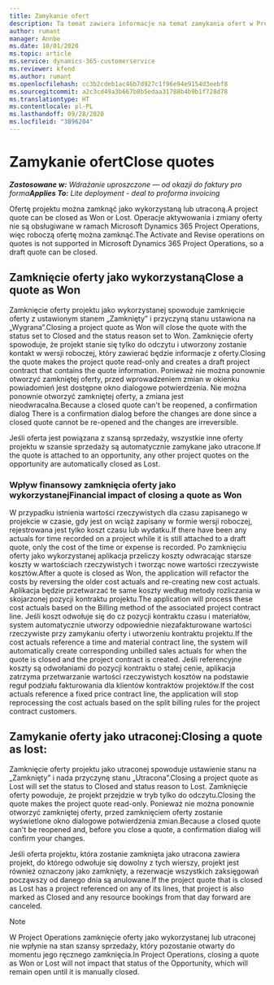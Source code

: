 ```yaml
---
title: Zamykanie ofert
description: Ta temat zawiera informacje na temat zamykania ofert w Project Operations.
author: rumant
manager: Annbe
ms.date: 10/01/2020
ms.topic: article
ms.service: dynamics-365-customerservice
ms.reviewer: kfend
ms.author: rumant
ms.openlocfilehash: cc3b2cdeb1ac46b7d927c1f96e94e9154d3eebf8
ms.sourcegitcommit: a2c3cd49a3b667b8b5edaa31788b4b9b1f728d78
ms.translationtype: HT
ms.contentlocale: pl-PL
ms.lasthandoff: 09/28/2020
ms.locfileid: "3896204"
---
```

# <a name="close-quotes"></a><span data-ttu-id="b3642-103">Zamykanie ofert</span><span class="sxs-lookup"><span data-stu-id="b3642-103">Close quotes</span></span> 

<span data-ttu-id="b3642-104">_**Zastosowane w:** Wdrażanie uproszczone — od okazji do faktury pro forma_</span><span class="sxs-lookup"><span data-stu-id="b3642-104">_**Applies To:** Lite deployment - deal to proforma invoicing_</span></span>

<span data-ttu-id="b3642-105">Ofertę projektu można zamknąć jako wykorzystaną lub utraconą.</span><span class="sxs-lookup"><span data-stu-id="b3642-105">A project quote can be closed as Won or Lost.</span></span> <span data-ttu-id="b3642-106">Operacje aktywowania i zmiany oferty nie są obsługiwane w ramach Microsoft Dynamics 365 Project Operations, więc roboczą ofertę można zamknąć.</span><span class="sxs-lookup"><span data-stu-id="b3642-106">The Activate and Revise operations on quotes is not supported in Microsoft Dynamics 365 Project Operations, so a draft quote can be closed.</span></span>

## <a name="close-a-quote-as-won"></a><span data-ttu-id="b3642-107">Zamknięcie oferty jako wykorzystaną</span><span class="sxs-lookup"><span data-stu-id="b3642-107">Close a quote as Won</span></span>

<span data-ttu-id="b3642-108">Zamknięcie oferty projektu jako wykorzystanej spowoduje zamknięcie oferty z ustawionym stanem „Zamknięty” i przyczyną stanu ustawiona na „Wygrana”.</span><span class="sxs-lookup"><span data-stu-id="b3642-108">Closing a project quote as Won will close the quote with the status set to Closed and the status reason set to Won.</span></span> <span data-ttu-id="b3642-109">Zamknięcie oferty spowoduje, że projekt stanie się tylko do odczytu i utworzony zostanie kontakt w wersji roboczej, który zawierać będzie informacje z oferty.</span><span class="sxs-lookup"><span data-stu-id="b3642-109">Closing the quote makes the project quote read-only and creates a draft project contract that contains the quote information.</span></span> <span data-ttu-id="b3642-110">Ponieważ nie można ponownie otworzyć zamkniętej oferty, przed wprowadzeniem zmian w okienku powiadomień jest dostępne okno dialogowe potwierdzenia. Nie można ponownie otworzyć zamkniętej oferty, a zmiana jest nieodwracalna.</span><span class="sxs-lookup"><span data-stu-id="b3642-110">Because a closed quote can't be reopened, a confirmation dialog There is a confirmation dialog before the changes are done since a closed quote cannot be re-opened and the changes are irreversible.</span></span>

<span data-ttu-id="b3642-111">Jeśli oferta jest powiązana z szansą sprzedaży, wszystkie inne oferty projektu w szansie sprzedaży są automatycznie zamykane jako utracone.</span><span class="sxs-lookup"><span data-stu-id="b3642-111">If the quote is attached to an opportunity, any other project quotes on the opportunity are automatically closed as Lost.</span></span>

### <a name="financial-impact-of-closing-a-quote-as-won"></a><span data-ttu-id="b3642-112">Wpływ finansowy zamknięcia oferty jako wykorzystanej</span><span class="sxs-lookup"><span data-stu-id="b3642-112">Financial impact of closing a quote as Won</span></span>

<span data-ttu-id="b3642-113">W przypadku istnienia wartości rzeczywistych dla czasu zapisanego w projekcie w czasie, gdy jest on wciąż zapisany w formie wersji roboczej, rejestrowana jest tylko koszt czasu lub wydatku.</span><span class="sxs-lookup"><span data-stu-id="b3642-113">If there have been any actuals for time recorded on a project while it is still attached to a draft quote, only the cost of the time or expense is recorded.</span></span> <span data-ttu-id="b3642-114">Po zamknięciu oferty jako wykorzystanej aplikacja przeliczy koszty odwracając starsze koszty w wartościach rzeczywistych i tworząc nowe wartości rzeczywiste kosztów.</span><span class="sxs-lookup"><span data-stu-id="b3642-114">After a quote is closed as Won, the application will refactor the costs by reversing the older cost actuals and re-creating new cost actuals.</span></span> <span data-ttu-id="b3642-115">Aplikacja będzie przetwarzać te same koszty według metody rozliczania w skojarzonej pozycji kontraktu projektu.</span><span class="sxs-lookup"><span data-stu-id="b3642-115">The application will process these cost actuals based on the Billing method of the associated project contract line.</span></span> <span data-ttu-id="b3642-116">Jeśli koszt odwołuje się do cz pozycji kontraktu czasu i materiałów, system automatycznie utworzy odpowiednie niezafakturowane wartości rzeczywiste przy zamykaniu oferty i utworzeniu kontraktu projektu.</span><span class="sxs-lookup"><span data-stu-id="b3642-116">If the cost actuals reference a time and material contract line, the system will automatically create corresponding unbilled sales actuals for when the quote is closed and the project contract is created.</span></span> <span data-ttu-id="b3642-117">Jeśli referencyjne koszty są odwołaniami do pozycji kontraktu o stałej cenie, aplikacja zatrzyma przetwarzanie wartości rzeczywistych kosztów na podstawie reguł podziału fakturowania dla klientów kontraktów projektów.</span><span class="sxs-lookup"><span data-stu-id="b3642-117">If the cost actuals reference a fixed price contract line, the application will stop reprocessing the cost actuals based on the split billing rules for the project contract customers.</span></span>

## <a name="closing-a-quote-as-lost"></a><span data-ttu-id="b3642-118">Zamykanie oferty jako utraconej:</span><span class="sxs-lookup"><span data-stu-id="b3642-118">Closing a quote as lost:</span></span>

<span data-ttu-id="b3642-119">Zamknięcie oferty projektu jako utraconej spowoduje ustawienie stanu na „Zamknięty” i nada przyczynę stanu „Utracona”.</span><span class="sxs-lookup"><span data-stu-id="b3642-119">Closing a project quote as Lost will set the status to Closed and status reason to Lost.</span></span> <span data-ttu-id="b3642-120">Zamknięcie oferty powoduje, że projekt przejdzie w tryb tylko do odczytu.</span><span class="sxs-lookup"><span data-stu-id="b3642-120">Closing the quote makes the project quote read-only.</span></span> <span data-ttu-id="b3642-121">Ponieważ nie można ponownie otworzyć zamkniętej oferty, przed zamknięciem oferty zostanie wyświetlone okno dialogowe potwierdzenia zmian.</span><span class="sxs-lookup"><span data-stu-id="b3642-121">Because a closed quote can't be reopened and, before you close a quote, a confirmation dialog will confirm your changes.</span></span>

<span data-ttu-id="b3642-122">Jeśli oferta projektu, która zostanie zamknięta jako utracona zawiera projekt, do którego odwołuje się dowolny z tych wierszy, projekt jest również oznaczony jako zamknięty, a rezerwacje wszystkich zaksięgowań począwszy od danego dnia są anulowane.</span><span class="sxs-lookup"><span data-stu-id="b3642-122">If the project quote that is closed as Lost has a project referenced on any of its lines, that project is also marked as Closed and any resource bookings from that day forward are canceled.</span></span>

> [!NOTE]
> <span data-ttu-id="b3642-123">W Project Operations zamknięcie oferty jako wykorzystanej lub utraconej nie wpłynie na stan szansy sprzedaży, który pozostanie otwarty do momentu jego ręcznego zamknięcia.</span><span class="sxs-lookup"><span data-stu-id="b3642-123">In Project Operations, closing a quote as Won or Lost will not impact that status of the Opportunity, which will remain open until it is manually closed.</span></span>
